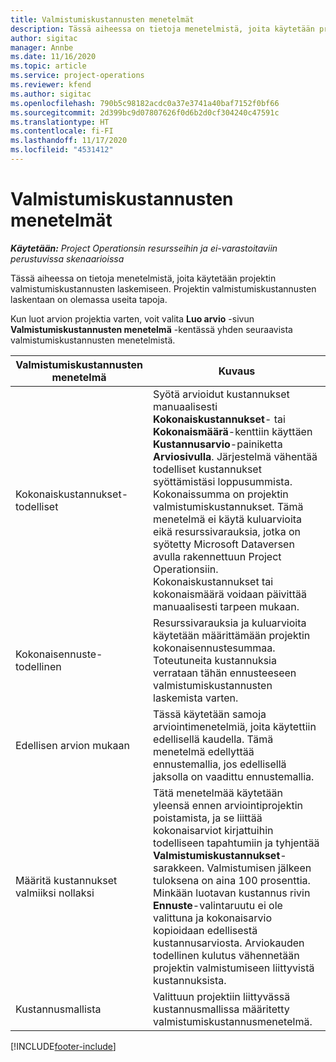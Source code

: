 ```yaml
---
title: Valmistumiskustannusten menetelmät
description: Tässä aiheessa on tietoja menetelmistä, joita käytetään projektin valmistumiskustannusten laskemiseen.
author: sigitac
manager: Annbe
ms.date: 11/16/2020
ms.topic: article
ms.service: project-operations
ms.reviewer: kfend
ms.author: sigitac
ms.openlocfilehash: 790b5c98182acdc0a37e3741a40baf7152f0bf66
ms.sourcegitcommit: 2d399bc9d07807626f0d6b2d0cf304240c47591c
ms.translationtype: HT
ms.contentlocale: fi-FI
ms.lasthandoff: 11/17/2020
ms.locfileid: "4531412"
---
```

# <a name="cost-to-complete-methods"></a>Valmistumiskustannusten menetelmät

_**Käytetään:** Project Operationsin resursseihin ja ei-varastoitaviin perustuvissa skenaarioissa_

Tässä aiheessa on tietoja menetelmistä, joita käytetään projektin valmistumiskustannusten laskemiseen. Projektin valmistumiskustannusten laskentaan on olemassa useita tapoja. 

Kun luot arvion projektia varten, voit valita **Luo arvio** -sivun **Valmistumiskustannusten menetelmä** -kentässä yhden seuraavista valmistumiskustannusten menetelmistä.

| Valmistumiskustannusten menetelmä    | Kuvaus                                                                                                                                                                                                                                                                                                                                                                                                                                                                                        |
|------------------------------|----------------------------------------------------------------------------------------------------------------------------------------------------------------------------------------------------------------------------------------------------------------------------------------------------------------------------------------------------------------------------------------------------------------------------------------------------------------------------------------------------|
| Kokonaiskustannukset-todelliset            | Syötä arvioidut kustannukset manuaalisesti **Kokonaiskustannukset**- tai **Kokonaismäärä**-kenttiin käyttäen **Kustannusarvio**-painiketta **Arviosivulla**. Järjestelmä vähentää todelliset kustannukset syöttämistäsi loppusummista. Kokonaissumma on projektin valmistumiskustannukset. Tämä menetelmä ei käytä kuluarvioita eikä resurssivarauksia, jotka on syötetty Microsoft Dataversen avulla rakennettuun Project Operationsiin. Kokonaiskustannukset tai kokonaismäärä voidaan päivittää manuaalisesti tarpeen mukaan.  |
| Kokonaisennuste-todellinen        | Resurssivarauksia ja kuluarvioita käytetään määrittämään projektin kokonaisennustesummaa. Toteutuneita kustannuksia verrataan tähän ennusteeseen valmistumiskustannusten laskemista varten.                                                                                                                                                                                                                                                                          |
| Edellisen arvion mukaan         | Tässä käytetään samoja arviointimenetelmiä, joita käytettiin edellisellä kaudella. Tämä menetelmä edellyttää ennustemallia, jos edellisellä jaksolla on vaadittu ennustemallia.                                                                                                                                                                                                                                                                                                                           |
| Määritä kustannukset valmiiksi nollaksi | Tätä menetelmää käytetään yleensä ennen arviointiprojektin poistamista, ja se liittää kokonaisarviot kirjattuihin todelliseen tapahtumiin ja tyhjentää **Valmistumiskustannukset**-sarakkeen. Valmistumisen jälkeen tuloksena on aina 100 prosenttia. Minkään luotavan kustannus rivin **Ennuste**-valintaruutu ei ole valittuna ja kokonaisarvio kopioidaan edellisestä kustannusarviosta. Arviokauden todellinen kulutus vähennetään projektin valmistumiseen liittyvistä kustannuksista.              |
| Kustannusmallista           | Valittuun projektiin liittyvässä kustannusmallissa määritetty valmistumiskustannusmenetelmä.                                                                                                                                                                                                                                                                                                                                                                          |


[!INCLUDE[footer-include](../includes/footer-banner.md)]